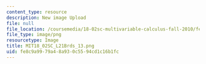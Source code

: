 ```yaml
---
content_type: resource
description: New image Upload
file: null
file_location: /coursemedia/18-02sc-multivariable-calculus-fall-2010/fe8c9a9979a48a930c5594cd1c16b1fc_MIT18_02SC_L21Brds_13.png
file_type: image/png
resourcetype: Image
title: MIT18_02SC_L21Brds_13.png
uid: fe8c9a99-79a4-8a93-0c55-94cd1c16b1fc
---
```

